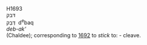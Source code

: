 <body>
  <p>H1693<br>  דּבק  <br> דְּבַק  ‎  d<sup>e</sup>baq  <br><i>deb-ak‘ </i><br>(Chaldee); corresponding to <a href="h1692.htm">1692</a>  to <i>stick</i> to: - cleave.<br></p>
 </body>